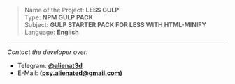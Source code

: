 > Name of the Project: **LESS GULP**<br>
> Type: **NPM GULP PACK**<br>
> Subject: **GULP STARTER PACK FOR LESS WITH HTML-MINIFY**<br>
> Language: **English**<br>
---
_Contact the developer over:_
- Telegram: **[@alienat3d](https://t.me/alienat3d)**
- E-Mail: **(psy.alienated@gmail.com)**